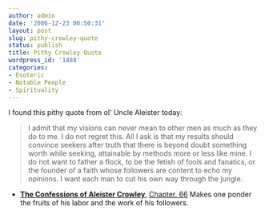 ```yaml
---
author: admin
date: '2006-12-23 00:50:31'
layout: post
slug: pithy-crowley-quote
status: publish
title: Pithy Crowley Quote
wordpress_id: '1488'
categories:
- Esoteric
- Notable People
- Spirituality
---
```


I found this pithy quote from ol' Uncle Aleister today:

> I admit that my visions can never mean to other men as much as they do
> to me. I do not regret this. All I ask is that my results should
> convince seekers after truth that there is beyond doubt something
> worth while seeking, attainable by methods more or less like mine. I
> do not want to father a flock, to be the fetish of fools and fanatics,
> or the founder of a faith whose followers are content to echo my
> opinions. I want each man to cut his own way through the jungle.

- [**The Confessions of Aleister
Crowley**](http://www.hermetic.com/crowley/confess/), [Chapter.
66](http://www.hermetic.com/crowley/confess/chapter66.html) Makes one
ponder the fruits of his labor and the work of his followers.
